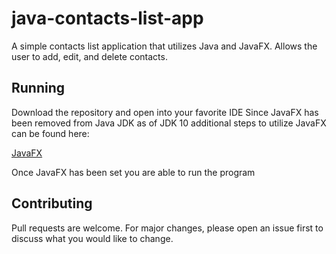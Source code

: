 # java-contacts-list-app
A simple contacts list application that utilizes Java and JavaFX.
Allows the user to add, edit, and delete contacts.

## Running
Download the repository and open into your favorite IDE
Since JavaFX has been removed from Java JDK as of JDK 10 additional steps to utilize JavaFX can be found here:

[JavaFX](https://openjfx.io/openjfx-docs/)

Once JavaFX has been set you are able to run the program

## Contributing
Pull requests are welcome. For major changes, please open an issue first to discuss what you would like to change.





